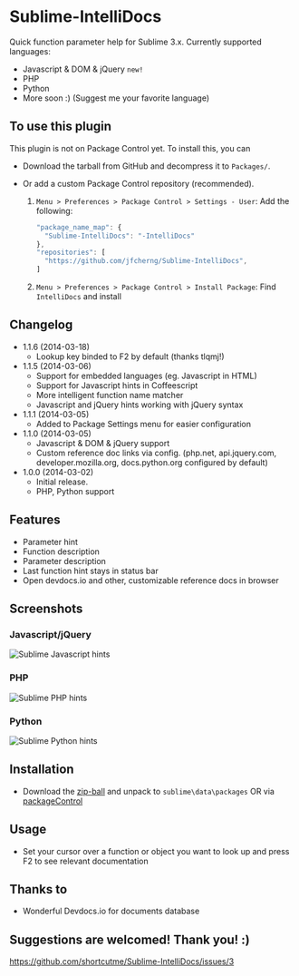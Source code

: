 Sublime-IntelliDocs
===================

Quick function parameter help for Sublime 3.x.
Currently supported languages:
 - Javascript & DOM & jQuery `new!`
 - PHP
 - Python
 - More soon :) (Suggest me your favorite language)


## To use this plugin

This plugin is not on Package Control yet. To install this, you can

- Download the tarball from GitHub and decompress it to `Packages/`.
- Or add a custom Package Control repository (recommended).

  1. `Menu > Preferences > Package Control > Settings - User`:
     Add the following:
     ```js
     "package_name_map": {
       "Sublime-IntelliDocs": "-IntelliDocs"
     },
     "repositories": [
       "https://github.com/jfcherng/Sublime-IntelliDocs",
     ]
     ```
  1. `Menu > Preferences > Package Control > Install Package`:
     Find `IntelliDocs` and install


## Changelog ##
 - 1.1.6 (2014-03-18)
   - Lookup key binded to F2 by default (thanks tlqmj!)
 - 1.1.5 (2014-03-06)
   - Support for embedded languages (eg. Javascript in HTML)
   - Support for Javascript hints in Coffeescript
   - More intelligent function name matcher
   - Javascript and jQuery hints working with jQuery syntax
 - 1.1.1 (2014-03-05)
   - Added to Package Settings menu for easier configuration
 - 1.1.0 (2014-03-05)
   - Javascript & DOM & jQuery support
   - Custom reference doc links via config. (php.net, api.jquery.com, developer.mozilla.org, docs.python.org configured by default)
 - 1.0.0 (2014-03-02)
   - Initial release.
   - PHP, Python support


## Features ##
 - Parameter hint
 - Function description
 - Parameter description
 - Last function hint stays in status bar
 - Open devdocs.io and other, customizable reference docs in browser


## Screenshots ##

### Javascript/jQuery ###
 ![Sublime Javascript hints](https://raw.github.com/shortcutme/Sublime-IntelliDocs/master/wiki/intellidocs-javascript.png)

### PHP ###
 ![Sublime PHP hints](https://raw.github.com/shortcutme/Sublime-IntelliDocs/master/wiki/intellidocs-php.png)

### Python ###
 ![Sublime Python hints](https://raw.github.com/shortcutme/Sublime-IntelliDocs/master/wiki/intellidocs-python.png)


## Installation ##

 - Download the [zip-ball](https://github.com/shortcutme/Sublime-IntelliDocs/archive/master.zip) and unpack to `sublime\data\packages` OR via [packageControl](https://sublime.wbond.net/)

## Usage ##

- Set your cursor over a function or object you want to look up and press F2 to see relevant documentation


## Thanks to ##
 - Wonderful Devdocs.io for documents database


## Suggestions are welcomed! Thank you! :) ##
 https://github.com/shortcutme/Sublime-IntelliDocs/issues/3
